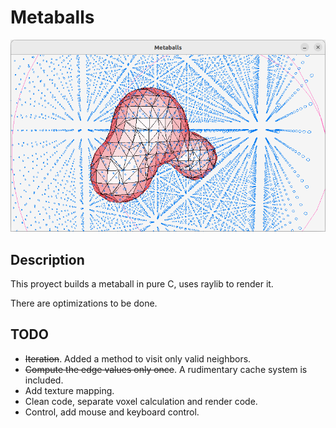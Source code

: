 # Metaballs
![Thumbnail](./thumbnail.png)

## Description

This proyect builds a metaball in pure C, uses raylib to render it.

There are optimizations to be done.

## TODO

 - ~~Iteration~~. Added a method to visit only valid neighbors.
 - ~~Compute the edge values only once~~. A rudimentary cache system is included.
 - Add texture mapping.
 - Clean code, separate voxel calculation and render code.
 - Control, add mouse and keyboard control.
